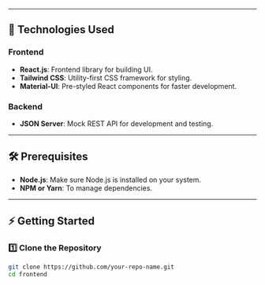 
---

## 🚀 Technologies Used

### Frontend
- **React.js**: Frontend library for building UI.
- **Tailwind CSS**: Utility-first CSS framework for styling.
- **Material-UI**: Pre-styled React components for faster development.

### Backend
- **JSON Server**: Mock REST API for development and testing.

---

## 🛠️ Prerequisites

- **Node.js**: Make sure Node.js is installed on your system.
- **NPM or Yarn**: To manage dependencies.

---

## ⚡ Getting Started

### 1️⃣ Clone the Repository
```bash
git clone https://github.com/your-repo-name.git
cd frontend
